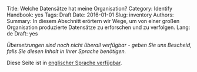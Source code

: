 Title: Welche Datensätze hat meine Organisation?
Category: Identify
Handbook: yes
Tags: Draft
Date: 2016-01-01
Slug: inventory
Authors:
Summary: In diesem Abschnitt erörtern wir Wege, um von einer großen Organisation produzierte Datensätze zu erforschen und zu verfolgen.
Lang: de
Draft: yes


<em>Übersetzungen sind noch nicht überall verfügbar - geben Sie uns Bescheid, falls Sie diesen Inhalt in Ihrer Sprache benötigen.</em>

Diese Seite ist in [englischer Sprache verfügbar](/en/identify/inventory).
